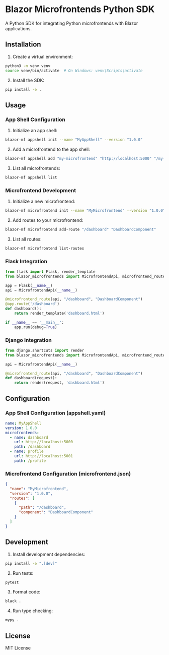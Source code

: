 # Blazor Microfrontends Python SDK

A Python SDK for integrating Python microfrontends with Blazor applications.

## Installation

1. Create a virtual environment:
```bash
python3 -m venv venv
source venv/bin/activate  # On Windows: venv\Scripts\activate
```

2. Install the SDK:
```bash
pip install -e .
```

## Usage

### App Shell Configuration

1. Initialize an app shell:
```bash
blazor-mf appshell init --name "MyAppShell" --version "1.0.0"
```

2. Add a microfrontend to the app shell:
```bash
blazor-mf appshell add "my-microfrontend" "http://localhost:5000" "/my-path"
```

3. List all microfrontends:
```bash
blazor-mf appshell list
```

### Microfrontend Development

1. Initialize a new microfrontend:
```bash
blazor-mf microfrontend init --name "MyMicrofrontend" --version "1.0.0"
```

2. Add routes to your microfrontend:
```bash
blazor-mf microfrontend add-route "/dashboard" "DashboardComponent"
```

3. List all routes:
```bash
blazor-mf microfrontend list-routes
```

### Flask Integration

```python
from flask import Flask, render_template
from blazor_microfrontends import MicrofrontendApi, microfrontend_route

app = Flask(__name__)
api = MicrofrontendApi(__name__)

@microfrontend_route(api, "/dashboard", "DashboardComponent")
@app.route('/dashboard')
def dashboard():
    return render_template('dashboard.html')

if __name__ == '__main__':
    app.run(debug=True)
```

### Django Integration

```python
from django.shortcuts import render
from blazor_microfrontends import MicrofrontendApi, microfrontend_route

api = MicrofrontendApi(__name__)

@microfrontend_route(api, "/dashboard", "DashboardComponent")
def dashboard(request):
    return render(request, 'dashboard.html')
```

## Configuration

### App Shell Configuration (appshell.yaml)

```yaml
name: MyAppShell
version: 1.0.0
microfrontends:
  - name: dashboard
    url: http://localhost:5000
    path: /dashboard
  - name: profile
    url: http://localhost:5001
    path: /profile
```

### Microfrontend Configuration (microfrontend.json)

```json
{
  "name": "MyMicrofrontend",
  "version": "1.0.0",
  "routes": [
    {
      "path": "/dashboard",
      "component": "DashboardComponent"
    }
  ]
}
```

## Development

1. Install development dependencies:
```bash
pip install -e ".[dev]"
```

2. Run tests:
```bash
pytest
```

3. Format code:
```bash
black .
```

4. Run type checking:
```bash
mypy .
```

## License

MIT License 